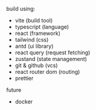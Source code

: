 build using: 
- vite (build tool)
- typescript (language)
- react (framework)
- tailwind (css)
- antd (ui library)
- react query (request fetching)
- zustand (state management)
- git & github (vcs)
- react router dom (routing)
- prettier

future
- docker